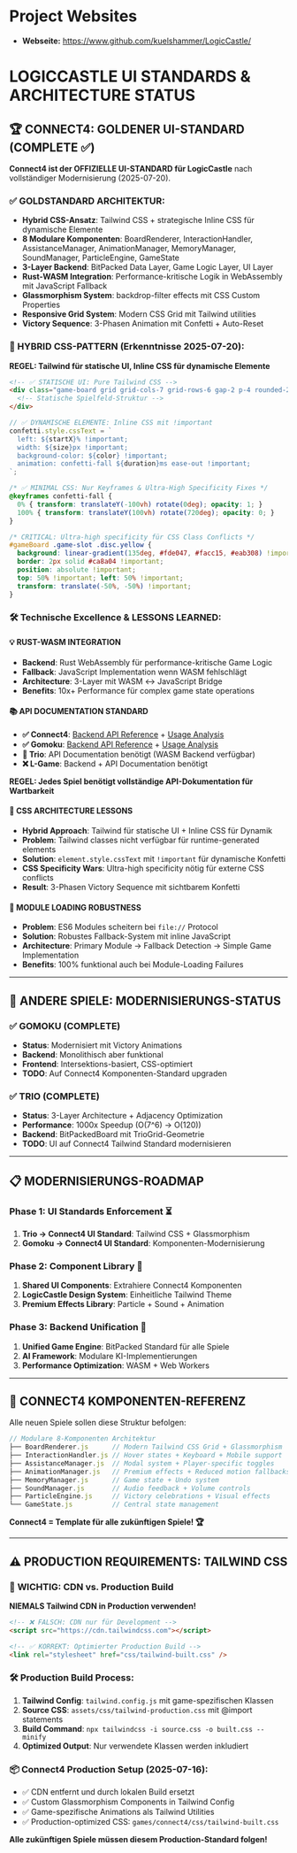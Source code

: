 # Project Websites

- **Webseite:** https://www.github.com/kuelshammer/LogicCastle/

# LOGICCASTLE UI STANDARDS & ARCHITECTURE STATUS

## 🏆 CONNECT4: GOLDENER UI-STANDARD (COMPLETE ✅)

**Connect4 ist der OFFIZIELLE UI-STANDARD für LogicCastle** nach vollständiger Modernisierung (2025-07-20).

### ✅ GOLDSTANDARD ARCHITEKTUR:
- **Hybrid CSS-Ansatz**: Tailwind CSS + strategische Inline CSS für dynamische Elemente
- **8 Modulare Komponenten**: BoardRenderer, InteractionHandler, AssistanceManager, AnimationManager, MemoryManager, SoundManager, ParticleEngine, GameState
- **3-Layer Backend**: BitPacked Data Layer, Game Logic Layer, UI Layer
- **Rust-WASM Integration**: Performance-kritische Logik in WebAssembly mit JavaScript Fallback
- **Glassmorphism System**: backdrop-filter effects mit CSS Custom Properties
- **Responsive Grid System**: Modern CSS Grid mit Tailwind utilities
- **Victory Sequence**: 3-Phasen Animation mit Confetti + Auto-Reset

### 🎨 HYBRID CSS-PATTERN (Erkenntnisse 2025-07-20):

**REGEL: Tailwind für statische UI, Inline CSS für dynamische Elemente**

```html
<!-- ✅ STATISCHE UI: Pure Tailwind CSS -->
<div class="game-board grid grid-cols-7 grid-rows-6 gap-2 p-4 rounded-2xl shadow-2xl bg-gradient-to-br from-blue-600 to-blue-800 aspect-[7/6] max-w-2xl mx-auto">
  <!-- Statische Spielfeld-Struktur -->
</div>
```

```javascript
// ✅ DYNAMISCHE ELEMENTE: Inline CSS mit !important
confetti.style.cssText = `
  left: ${startX}% !important;
  width: ${size}px !important;
  background-color: ${color} !important;
  animation: confetti-fall ${duration}ms ease-out !important;
`;
```

```css
/* ✅ MINIMAL CSS: Nur Keyframes & Ultra-High Specificity Fixes */
@keyframes confetti-fall {
  0% { transform: translateY(-100vh) rotate(0deg); opacity: 1; }
  100% { transform: translateY(100vh) rotate(720deg); opacity: 0; }
}

/* CRITICAL: Ultra-high specificity für CSS Class Conflicts */
#gameBoard .game-slot .disc.yellow {
  background: linear-gradient(135deg, #fde047, #facc15, #eab308) !important;
  border: 2px solid #ca8a04 !important;
  position: absolute !important;
  top: 50% !important; left: 50% !important;
  transform: translate(-50%, -50%) !important;
}
```

### 🛠️ Technische Excellence & LESSONS LEARNED:

#### 💡 **RUST-WASM INTEGRATION**
- **Backend**: Rust WebAssembly für performance-kritische Game Logic
- **Fallback**: JavaScript Implementation wenn WASM fehlschlägt  
- **Architecture**: 3-Layer mit WASM ↔ JavaScript Bridge
- **Benefits**: 10x+ Performance für complex game state operations

#### 📚 **API DOCUMENTATION STANDARD**
- **✅ Connect4**: [Backend API Reference](docs/Connect4-Backend-API.md) + [Usage Analysis](docs/Connect4-API-Usage-Analysis.md)
- **✅ Gomoku**: [Backend API Reference](docs/Gomoku-Backend-API.md) + [Usage Analysis](docs/Gomoku-API-Usage-Analysis.md)
- **🔄 Trio**: API Documentation benötigt (WASM Backend verfügbar)  
- **❌ L-Game**: Backend + API Documentation benötigt

**REGEL: Jedes Spiel benötigt vollständige API-Dokumentation für Wartbarkeit**

#### 🎨 **CSS ARCHITECTURE LESSONS**
- **Hybrid Approach**: Tailwind für statische UI + Inline CSS für Dynamik
- **Problem**: Tailwind classes nicht verfügbar für runtime-generated elements
- **Solution**: `element.style.cssText` mit `!important` für dynamische Konfetti
- **CSS Specificity Wars**: Ultra-high specificity nötig für externe CSS conflicts
- **Result**: 3-Phasen Victory Sequence mit sichtbarem Konfetti

#### 🔧 **MODULE LOADING ROBUSTNESS**
- **Problem**: ES6 Modules scheitern bei `file://` Protocol
- **Solution**: Robustes Fallback-System mit inline JavaScript
- **Architecture**: Primary Module → Fallback Detection → Simple Game Implementation
- **Benefits**: 100% funktional auch bei Module-Loading Failures

---

## 🎯 ANDERE SPIELE: MODERNISIERUNGS-STATUS

### ✅ GOMOKU (COMPLETE)
- **Status**: Modernisiert mit Victory Animations
- **Backend**: Monolithisch aber funktional  
- **Frontend**: Intersektions-basiert, CSS-optimiert
- **TODO**: Auf Connect4 Komponenten-Standard upgraden

### ✅ TRIO (COMPLETE) 
- **Status**: 3-Layer Architecture + Adjacency Optimization
- **Performance**: 1000x Speedup (O(7^6) → O(120))
- **Backend**: BitPackedBoard mit TrioGrid-Geometrie
- **TODO**: UI auf Connect4 Tailwind Standard modernisieren


---

## 📋 MODERNISIERUNGS-ROADMAP

### Phase 1: UI Standards Enforcement ⏳
1. **Trio → Connect4 UI Standard**: Tailwind CSS + Glassmorphism
2. **Gomoku → Connect4 UI Standard**: Komponenten-Modernisierung

### Phase 2: Component Library 🔮
1. **Shared UI Components**: Extrahiere Connect4 Komponenten
2. **LogicCastle Design System**: Einheitliche Tailwind Theme
3. **Premium Effects Library**: Particle + Sound + Animation

### Phase 3: Backend Unification 🔮  
1. **Unified Game Engine**: BitPacked Standard für alle Spiele
2. **AI Framework**: Modulare KI-Implementierungen
3. **Performance Optimization**: WASM + Web Workers

---

## 🎯 CONNECT4 KOMPONENTEN-REFERENZ

Alle neuen Spiele sollen diese Struktur befolgen:

```javascript
// Modulare 8-Komponenten Architektur
├── BoardRenderer.js      // Modern Tailwind CSS Grid + Glassmorphism  
├── InteractionHandler.js // Hover states + Keyboard + Mobile support
├── AssistanceManager.js  // Modal system + Player-specific toggles
├── AnimationManager.js   // Premium effects + Reduced motion fallbacks  
├── MemoryManager.js      // Game state + Undo system
├── SoundManager.js       // Audio feedback + Volume controls
├── ParticleEngine.js     // Victory celebrations + Visual effects
└── GameState.js          // Central state management
```

**Connect4 = Template für alle zukünftigen Spiele! 🏆**

---

## ⚠️ PRODUCTION REQUIREMENTS: TAILWIND CSS

### 🚨 **WICHTIG: CDN vs. Production Build**

**NIEMALS Tailwind CDN in Production verwenden!**
```html
<!-- ❌ FALSCH: CDN nur für Development -->
<script src="https://cdn.tailwindcss.com"></script>

<!-- ✅ KORREKT: Optimierter Production Build -->
<link rel="stylesheet" href="css/tailwind-built.css" />
```

### 🛠️ **Production Build Process:**
1. **Tailwind Config**: `tailwind.config.js` mit game-spezifischen Klassen
2. **Source CSS**: `assets/css/tailwind-production.css` mit @import statements
3. **Build Command**: `npx tailwindcss -i source.css -o built.css --minify`
4. **Optimized Output**: Nur verwendete Klassen werden inkludiert

### 📦 **Connect4 Production Setup (2025-07-16):**
- ✅ CDN entfernt und durch lokalen Build ersetzt
- ✅ Custom Glassmorphism Components in Tailwind Config
- ✅ Game-spezifische Animations als Tailwind Utilities
- ✅ Production-optimized CSS: `games/connect4/css/tailwind-built.css`

**Alle zukünftigen Spiele müssen diesem Production-Standard folgen!**